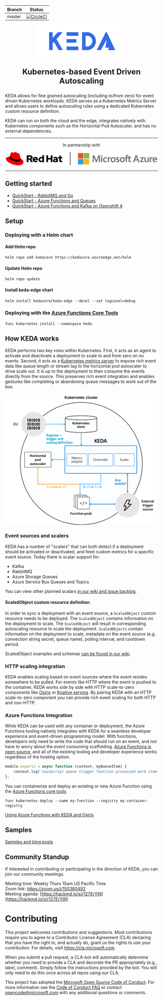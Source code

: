 | Branch | Status |
|--------|--------|
| master |[![CircleCI](https://circleci.com/gh/kedacore/keda.svg?style=svg&circle-token=1c70b5074bceb569aa5e4ac9a1b43836ffe25f54)](https://circleci.com/gh/kedacore/keda)|

<p align="center"><img src="images/keda-wordmark.png" width="300"/></p>
<p style="font-size: 25px" align="center"><b>Kubernetes-based Event Driven Autoscaling</b></p>

KEDA allows for fine grained autoscaling (including to/from zero) for event driven Kubernetes workloads.  KEDA serves as a Kubernetes Metrics Server and allows users to define autoscaling rules using a dedicated Kubernetes custom resource definition.

KEDA can run on both the cloud and the edge, integrates natively with Kubernetes components such as the Horizontal Pod Autoscaler, and has no external dependencies.

---
<p align="center">
In partnership with
</p>
<p align="center">
<img src="images/partner-logos.png" width="500"/>
  </p>

---

## Getting started

* [QuickStart - RabbitMQ and Go](https://github.com/kedacore/sample-go-rabbitmq)
* [QuickStart - Azure Functions and Queues](https://github.com/kedacore/sample-hello-world-azure-functions)
* [QuickStart - Azure Functions and Kafka on Openshift 4](https://github.com/kedacore/keda/wiki/Using-Keda-and-Azure-Functions-on-Openshift-4)

## Setup

### Deploying with a Helm chart

#### Add Helm repo
```cli
helm repo add kedacore https://kedacore.azureedge.net/helm
```

#### Update Helm repo
```cli
helm repo update
```

#### Install keda-edge chart
```cli
helm install kedacore/keda-edge --devel --set logLevel=debug
```

### Deploying with the [Azure Functions Core Tools](https://github.com/Azure/azure-functions-core-tools)
```
func kubernetes install --namespace keda
```


## How KEDA works

KEDA performs two key roles within Kubernetes.  First, it acts as an agent to activate and deactivate a deployment to scale to and from zero on no events.  Second, it acts as a [Kubernetes metrics server](https://kubernetes.io/docs/tasks/run-application/horizontal-pod-autoscale/#support-for-custom-metrics) to expose rich event data like queue length or stream lag to the horizontal pod autoscaler to drive scale out.  It is up to the deployment to then consume the events directly from the source.  This preserves rich event integration and enables gestures like completing or abandoning queue messages to work out of the box.

![KEDA visualization](images/keda-arch.png)

### Event sources and scalers

KEDA has a number of "scalers" that can both detect if a deployment should be activated or deactivated, and feed custom metrics for a specific event source.  Today there is scalar support for:

* Kafka
* RabbitMQ
* Azure Storage Queues
* Azure Service Bus Queues and Topics

You can view other planned scalars [in our wiki and issue backlog](https://github.com/kedacore/keda/wiki/Scaler-prioritization).

#### ScaledObject custom resource definition

In order to sync a deployment with an event source, a `ScaledObject` custom resource needs to be deployed.  The `ScaledObject` contains information on the deployment to scale.  The `ScaledObject` will result in corresponding autoscaling resource to scale the deployment.  `ScaledObjects` contain information on the deployment to scale, metadata on the event source (e.g. connection string secret, queue name), polling interval, and cooldown period.

ScaledObject examples and schemas [can be found in our wiki](https://github.com/kedacore/keda/wiki/ScaledObject-spec).

### HTTP scaling integration

KEDA enables scaling based on event sources where the event resides somewhere to be pulled.  For events like HTTP where the event is pushed to the container, KEDA works side by side with HTTP scale-to-zero components like [Osiris](https://github.com/deislabs/osiris) or [Knative serving](https://github.com/knative/serving).  By pairing KEDA with an HTTP scale-to-zero component you can provide rich event scaling for both HTTP and non-HTTP.

### Azure Functions Integration

While KEDA can be used with any container or deployment, the Azure Functions tooling natively integrates with KEDA for a seamless developer experience and event-driven programming model.  With functions, developers only need to write the code that should run on an event, and not have to worry about the event consuming scaffolding.  [Azure Functions is open source](https://github.com/azure/azure-functions-host), and all of the existing tooling and developer experience works regardless of the hosting option.

```javascript
module.exports = async function (context, myQueueItem) {
    context.log('JavaScript queue trigger function processed work item', myQueueItem);
};
```

You can containerize and deploy an existing or new Azure Function using the [Azure Functions core tools](https://github.com/azure/azure-functions-core-tools)

```cli
func kubernetes deploy --name my-function --registry my-container-registry
```

[Using Azure Functions with KEDA and Osiris](https://github.com/kedacore/keda/wiki/Using-Azure-Functions-with-Keda-and-Osiris)

## Samples

[Samples and blog posts](https://github.com/kedacore/keda/wiki/Samples-and-Blog-posts)

## Community Standup

If interested in contributing or participating in the direction of KEDA, you can join our community meetings.

Meeting time: Weekly Thurs 10am US Pacific Time  
Zoom link: [https://zoom.us/j/150360492 ](https://zoom.us/j/150360492 )  
Meeting agenda: [https://hackmd.io/s/r127ErYiN](https://hackmd.io/s/r127ErYiN)

# Contributing

This project welcomes contributions and suggestions.  Most contributions require you to agree to a
Contributor License Agreement (CLA) declaring that you have the right to, and actually do, grant us
the rights to use your contribution. For details, visit https://cla.microsoft.com.

When you submit a pull request, a CLA-bot will automatically determine whether you need to provide
a CLA and decorate the PR appropriately (e.g., label, comment). Simply follow the instructions
provided by the bot. You will only need to do this once across all repos using our CLA.

This project has adopted the [Microsoft Open Source Code of Conduct](https://opensource.microsoft.com/codeofconduct/).
For more information see the [Code of Conduct FAQ](https://opensource.microsoft.com/codeofconduct/faq/) or
contact [opencode@microsoft.com](mailto:opencode@microsoft.com) with any additional questions or comments.
